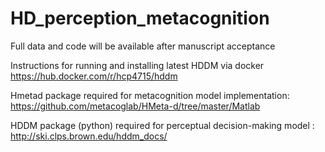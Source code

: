 # HD_perception_metacognition
Full data and code will be available after manuscript acceptance 

Instructions for running and installing latest HDDM via docker
https://hub.docker.com/r/hcp4715/hddm

Hmetad package required for metacognition model implementation: https://github.com/metacoglab/HMeta-d/tree/master/Matlab

HDDM package (python) required for perceptual decision-making model : http://ski.clps.brown.edu/hddm_docs/
